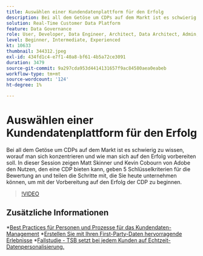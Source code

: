 ```yaml
---
title: Auswählen einer Kundendatenplattform für den Erfolg
description: Bei all dem Getöse um CDPs auf dem Markt ist es schwierig zu wissen, worauf man sich konzentrieren und wie man sich auf den Erfolg vorbereiten soll.
solution: Real-Time Customer Data Platform
feature: Data Governance
role: User, Developer, Data Engineer, Architect, Data Architect, Admin, Leader
level: Beginner, Intermediate, Experienced
kt: 10633
thumbnail: 344312.jpeg
exl-id: 434fd1c4-e7f1-40a8-bf61-4b5a72ce3091
duration: 3479
source-git-commit: 9a297cda953d4414131657f9ac84580aea0eabeb
workflow-type: tm+mt
source-wordcount: '124'
ht-degree: 1%

---
```


# Auswählen einer Kundendatenplattform für den Erfolg

Bei all dem Getöse um CDPs auf dem Markt ist es schwierig zu wissen, worauf man sich konzentrieren und wie man sich auf den Erfolg vorbereiten soll. In dieser Session zeigen Matt Skinner und Kevin Cobourn von Adobe den Nutzen, den eine CDP bieten kann, geben 5 Schlüsselkriterien für die Bewertung an und teilen die Schritte mit, die Sie heute unternehmen können, um mit der Vorbereitung auf den Erfolg der CDP zu beginnen.

>[!VIDEO](https://video.tv.adobe.com/v/344312/?quality=12&learn=on)

## Zusätzliche Informationen

*[Best Practices für Personen und Prozesse für das Kundendaten-Management](people-and-process.md)
*[Erstellen Sie mit Ihren First-Party-Daten hervorragende Erlebnisse](https://experienceleague.adobe.com/docs/events/customer-data-management-voices-recordings/industry/build-superb-experiences-with-your-first-party-data.html?lang=de)
*[Fallstudie - TSB setzt bei jedem Kunden auf Echtzeit-Datenpersonalisierung.](https://business.adobe.com/de/customer-success-stories/tsb-case-study.html)
